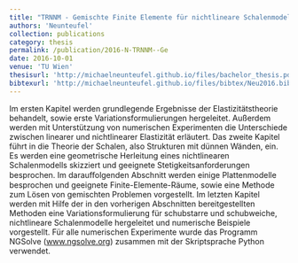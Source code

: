 ```yaml
---
title: "TRNNM - Gemischte Finite Elemente für nichtlineare Schalenmodelle"
authors: 'Neunteufel'
collection: publications
category: thesis
permalink: /publication/2016-N-TRNNM--Ge
date: 2016-10-01
venue: 'TU Wien'
thesisurl: 'http://michaelneunteufel.github.io/files/bachelor_thesis.pdf'
bibtexurl: 'http://michaelneunteufel.github.io/files/bibtex/Neu2016.bib'
---
```

Im ersten Kapitel werden grundlegende Ergebnisse der Elastizit&auml;tstheorie behandelt, sowie erste Variationsformulierungen hergeleitet. Au&szlig;erdem werden mit Unterst&uuml;tzung von numerischen Experimenten die Unterschiede zwischen linearer und nichtlinearer Elastizit&auml;t erl&auml;utert. Das zweite Kapitel f&uuml;hrt in die Theorie der Schalen, also Strukturen mit d&uuml;nnen W&auml;nden, ein. Es werden eine geometrische Herleitung eines nichtlinearen Schalenmodells skizziert und geeignete Stetigkeitsanforderungen besprochen. Im darauﬀolgenden Abschnitt werden einige Plattenmodelle besprochen und geeignete Finite-Elemente-R&auml;ume, sowie eine Methode zum L&ouml;sen von gemischten Problemen vorgestellt. Im letzten Kapitel werden mit Hilfe der in den vorherigen Abschnitten bereitgestellten Methoden eine Variationsformulierung f&uuml;r schubstarre und schubweiche, nichtlineare Schalenmodelle hergeleitet und numerische Beispiele vorgestellt. F&uuml;r alle numerischen Experimente wurde das Programm NGSolve (www.ngsolve.org) zusammen mit der Skriptsprache Python verwendet.